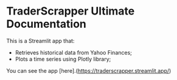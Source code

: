 # TraderScrapper Ultimate Documentation

This is a Streamlit app that:
- Retrieves historical data from Yahoo Finances;
- Plots a time series using Plotly library;

You can see the app [here].(https://traderscrapper.streamlit.app/)
